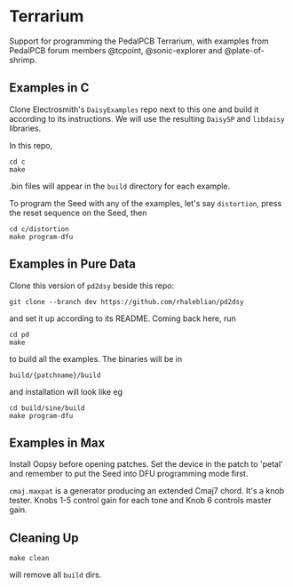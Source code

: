 Terrarium
=========
Support for programming the PedalPCB Terrarium, with examples from
PedalPCB forum members @tcpoint, @sonic-explorer and @plate-of-shrimp.

Examples in C
-------------
Clone Electrosmith's `DaisyExamples` repo next to this one and build it according to its instructions.
We will use the resulting `DaisySP` and `libdaisy` libraries.

In this repo,

    cd c
    make

.bin files will appear in the `build` directory for each example.

To program the Seed with any of the examples, let's say `distortion`,
press the reset sequence on the Seed, then

    cd c/distortion
    make program-dfu 


Examples in Pure Data
---------------------
Clone this version of `pd2dsy` beside this repo:

    git clone --branch dev https://github.com/rhaleblian/pd2dsy

and set it up according to its README.
Coming back here, run

    cd pd
    make

to build all the examples. The binaries will be in

    build/{patchname}/build

and installation will look like eg

    cd build/sine/build
    make program-dfu


Examples in Max
---------------
Install Oopsy before opening patches.
Set the device in the patch to 'petal' and remember to put the Seed into DFU programming mode first.

`cmaj.maxpat` is a generator producing an extended Cmaj7 chord. It's a knob tester.
Knobs 1-5 control gain for each tone and Knob 6 controls master gain.


Cleaning Up
-----------
    make clean

will remove all `build` dirs.
